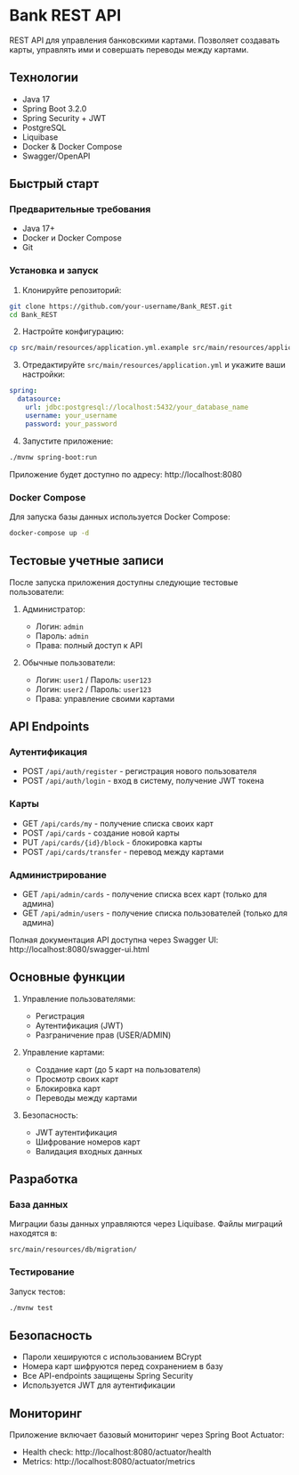 # Bank REST API

REST API для управления банковскими картами. Позволяет создавать карты, управлять ими и совершать переводы между картами.

## Технологии

- Java 17
- Spring Boot 3.2.0
- Spring Security + JWT
- PostgreSQL
- Liquibase
- Docker & Docker Compose
- Swagger/OpenAPI

## Быстрый старт

### Предварительные требования

- Java 17+
- Docker и Docker Compose
- Git

### Установка и запуск

1. Клонируйте репозиторий:
```bash
git clone https://github.com/your-username/Bank_REST.git
cd Bank_REST
```

2. Настройте конфигурацию:
```bash
cp src/main/resources/application.yml.example src/main/resources/application.yml
```

3. Отредактируйте `src/main/resources/application.yml` и укажите ваши настройки:
```yaml
spring:
  datasource:
    url: jdbc:postgresql://localhost:5432/your_database_name
    username: your_username
    password: your_password
```

4. Запустите приложение:
```bash
./mvnw spring-boot:run
```

Приложение будет доступно по адресу: http://localhost:8080

### Docker Compose

Для запуска базы данных используется Docker Compose:
```bash
docker-compose up -d
```

## Тестовые учетные записи

После запуска приложения доступны следующие тестовые пользователи:

1. Администратор:
   - Логин: `admin`
   - Пароль: `admin`
   - Права: полный доступ к API

2. Обычные пользователи:
   - Логин: `user1` / Пароль: `user123`
   - Логин: `user2` / Пароль: `user123`
   - Права: управление своими картами

## API Endpoints

### Аутентификация

- POST `/api/auth/register` - регистрация нового пользователя
- POST `/api/auth/login` - вход в систему, получение JWT токена

### Карты

- GET `/api/cards/my` - получение списка своих карт
- POST `/api/cards` - создание новой карты
- PUT `/api/cards/{id}/block` - блокировка карты
- POST `/api/cards/transfer` - перевод между картами

### Администрирование

- GET `/api/admin/cards` - получение списка всех карт (только для админа)
- GET `/api/admin/users` - получение списка пользователей (только для админа)

Полная документация API доступна через Swagger UI: http://localhost:8080/swagger-ui.html

## Основные функции

1. Управление пользователями:
   - Регистрация
   - Аутентификация (JWT)
   - Разграничение прав (USER/ADMIN)

2. Управление картами:
   - Создание карт (до 5 карт на пользователя)
   - Просмотр своих карт
   - Блокировка карт
   - Переводы между картами

3. Безопасность:
   - JWT аутентификация
   - Шифрование номеров карт
   - Валидация входных данных

## Разработка

### База данных

Миграции базы данных управляются через Liquibase. Файлы миграций находятся в:
```
src/main/resources/db/migration/
```

### Тестирование

Запуск тестов:
```bash
./mvnw test
```

## Безопасность

- Пароли хешируются с использованием BCrypt
- Номера карт шифруются перед сохранением в базу
- Все API-endpoints защищены Spring Security
- Используется JWT для аутентификации

## Мониторинг

Приложение включает базовый мониторинг через Spring Boot Actuator:
- Health check: http://localhost:8080/actuator/health
- Metrics: http://localhost:8080/actuator/metrics